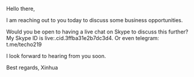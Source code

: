 Hello there,

I am reaching out to you today to discuss some business opportunities.

Would you be open to having a live chat on Skype to discuss this further? My Skype ID is live:.cid.3ffba31e2b7dc3d4.
Or even telegram: t.me/techo219

I look forward to hearing from you soon.

Best regards, 
Xinhua